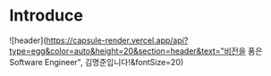 # Introduce

![header](https://capsule-render.vercel.app/api?type=egg&color=auto&height=20&section=header&text="비전을 품은 Software Engineer", 김명준입니다!&fontSize=20)

